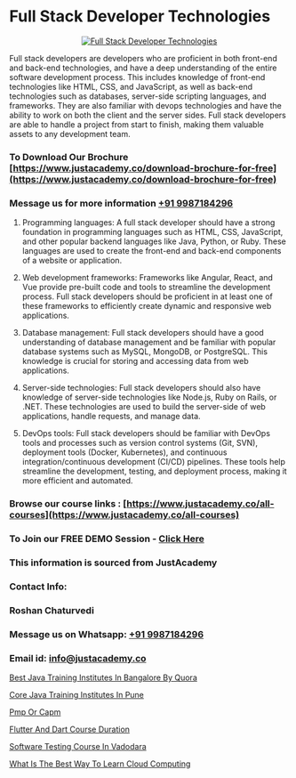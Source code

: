 # Full Stack Developer Technologies

<p align="center">
  <a href="https://justacademy.co/program-detail/full-stack-web-development">
    <img src="https://justacademy.co/storage2/program_images/1704700371.webp" alt="Full Stack Developer Technologies">
  </a>
</p>


Full stack developers are developers who are proficient in both front-end and back-end technologies, and have a deep understanding of the entire software development process. This includes knowledge of front-end technologies like HTML, CSS, and JavaScript, as well as back-end technologies such as databases, server-side scripting languages, and frameworks. They are also familiar with devops technologies and have the ability to work on both the client and the server sides. Full stack developers are able to handle a project from start to finish, making them valuable assets to any development team.
### To Download Our Brochure [https://www.justacademy.co/download-brochure-for-free](https://www.justacademy.co/download-brochure-for-free)
### Message us for more information [+91 9987184296](https://api.whatsapp.com/send?phone=919987184296)
1) Programming languages: A full stack developer should have a strong foundation in programming languages such as HTML, CSS, JavaScript, and other popular backend languages like Java, Python, or Ruby. These languages are used to create the front-end and back-end components of a website or application.

2) Web development frameworks: Frameworks like Angular, React, and Vue provide pre-built code and tools to streamline the development process. Full stack developers should be proficient in at least one of these frameworks to efficiently create dynamic and responsive web applications.

3) Database management: Full stack developers should have a good understanding of database management and be familiar with popular database systems such as MySQL, MongoDB, or PostgreSQL. This knowledge is crucial for storing and accessing data from web applications.

4) Server-side technologies: Full stack developers should also have knowledge of server-side technologies like Node.js, Ruby on Rails, or .NET. These technologies are used to build the server-side of web applications, handle requests, and manage data.

5) DevOps tools: Full stack developers should be familiar with DevOps tools and processes such as version control systems (Git, SVN), deployment tools (Docker, Kubernetes), and continuous integration/continuous development (CI/CD) pipelines. These tools help streamline the development, testing, and deployment process, making it more efficient and automated.

### Browse our course links : [https://www.justacademy.co/all-courses](https://www.justacademy.co/all-courses) 
### To Join our FREE DEMO Session - [Click Here](https://www.justacademy.co/register-for-course-demo)


### This information is sourced from JustAcademy
### Contact Info:
### Roshan Chaturvedi
### Message us on Whatsapp: [+91 9987184296](https://api.whatsapp.com/send?phone=919987184296)
### Email id: [info@justacademy.co](mailto:info@justacademy.co)
                
[Best Java Training Institutes In Bangalore By Quora](https://www.linkedin.com/pulse/best-java-training-institutes-bangalore-quora-justacademy-chicago-6twie?trackingId=DQUs0yQHA3QFHPqTf5FBgQ%3D%3D&lipi=urn%3Ali%3Apage%3Ad_flagship3_company_admin%3BxzhODhyIS1OF3GFeJJCsZw%3D%3D)

[Core Java Training Institutes In Pune](https://www.linkedin.com/pulse/core-java-training-institutes-pune-justacademy-cupertino-kov7e?trackingId=vSNoHoO3HaDcVr712qnXDQ%3D%3D&lipi=urn%3Ali%3Apage%3Ad_flagship3_company_admin%3BDG20AQYaSWe2d50JwV39vA%3D%3D)

[Pmp Or Capm](https://medium.com/@kamblerajas684/pmp-or-capm-6477d9dc40c2)

[Flutter And Dart Course Duration](https://medium.com/@akanshapatil/flutter-and-dart-course-duration-a79311948619)

[Software Testing Course In Vadodara](https://justacademyin.github.io/justacademy/software-testing-course-in-vadodara)

[What Is The Best Way To Learn Cloud Computing](https://justacademyin.github.io/justacademy/what-is-the-best-way-to-learn-cloud-computing)

